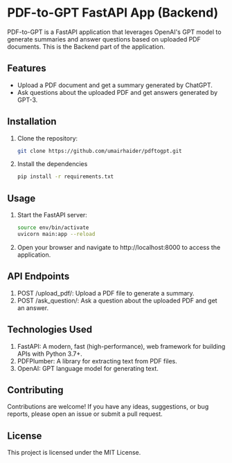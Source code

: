 # PDF-to-GPT FastAPI App (Backend)

PDF-to-GPT is a FastAPI application that leverages OpenAI's GPT model to generate summaries and answer questions based on uploaded PDF documents. This is the Backend part of the application.

## Features

- Upload a PDF document and get a summary generated by ChatGPT.
- Ask questions about the uploaded PDF and get answers generated by GPT-3.

## Installation

1. Clone the repository:

   ```bash
   git clone https://github.com/umairhaider/pdftogpt.git
   
2. Install the dependencies

   ```bash
   pip install -r requirements.txt

## Usage

1. Start the FastAPI server:

   ```bash
   source env/bin/activate
   uvicorn main:app --reload

2. Open your browser and navigate to http://localhost:8000 to access the application.

## API Endpoints

1. POST /upload_pdf/: Upload a PDF file to generate a summary.
3. POST /ask_question/: Ask a question about the uploaded PDF and get an answer.

## Technologies Used

1. FastAPI: A modern, fast (high-performance), web framework for building APIs with Python 3.7+.
2. PDFPlumber: A library for extracting text from PDF files.
3. OpenAI: GPT language model for generating text.

## Contributing

Contributions are welcome! If you have any ideas, suggestions, or bug reports, please open an issue or submit a pull request.

## License

This project is licensed under the MIT License.


